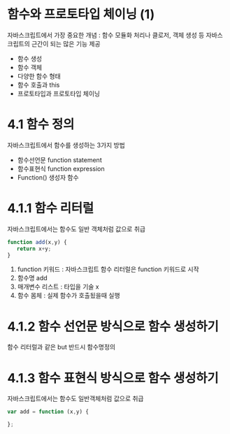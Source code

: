 # 함수와 프로토타입 체이닝 (1)

자바스크립트에서 가장 중요한 개념 : 함수 모듈화 처리나 클로저, 객체 생성 등 자바스크립트의 근간이 되는 많은 기능 제공

* 함수 생성
* 함수 객체
* 다양한 함수 형태
* 함수 호출과 this
* 프로토타입과 프로토타입 체이닝

# 4.1 함수 정의

자바스크립트에서 함수를 생성하는 3가지 방법

* 함수선언문 function statement
* 함수표현식 function expression
* Function() 생성자 함수

# 4.1.1 함수 리터럴

자바스크립트에서는 함수도 일반 객체처럼 값으로 취급

```javascript
function add(x,y) {
   return x+y;
}
```

1. function 키워드 : 자바스크립트 함수 리터럴은 function 키워드로 시작
2. 함수명 add
3. 매개변수 리스트  : 타입을 기술 x
4. 함수 몸체 : 실제 함수가 호출됬을때 실행

# 4.1.2 함수 선언문 방식으로 함수 생성하기

함수 리터럴과 같은 but 반드시 함수명정의

# 4.1.3 함수 표현식 방식으로 함수 생성하기

자바스크립트에서는 함수도 일반객체처럼 값으로 취급

```javascript
var add = function (x,y) {

};
```
